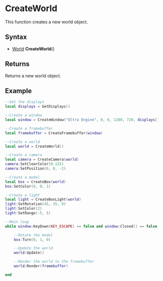 # CreateWorld

This function creates a new world object.

## Syntax

- [World](World.md) **CreateWorld**()

## Returns

Returns a new world object.

## Example

```lua
--Get the displays
local displays = GetDisplays()

--Create a window
local window = CreateWindow("Ultra Engine", 0, 0, 1280, 720, displays[1], WINDOW_CENTER | WINDOW_TITLEBAR)

--Create a framebuffer
local framebuffer = CreateFramebuffer(window)

--Create a world
local world = CreateWorld()

--Create a camera
local camera = CreateCamera(world)
camera:SetClearColor(0.125)
camera:SetPosition(0, 0, -2)

--Create a model
local box = CreateBox(world)
box:SetColor(0, 0, 1)

--Create a light
local light = CreateBoxLight(world)
light:SetRotation(45, 35, 0)
light:SetColor(2)
light:SetRange(-5, 5)

--Main loop
while window:KeyDown(KEY_ESCAPE) == false and window:Closed() == false do

	--Rotate the model
	box:Turn(0, 1, 0)

	--Update the world
	world:Update()

	--Render the world to the framebuffer
	world:Render(framebuffer)

end
```

